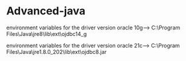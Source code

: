 # Advanced-java
environment variables for the driver version oracle 10g-->
C:\Program Files\Java\jre8\lib\ext\ojdbc14_g

environment variables for the driver version oracle 21c-->
C:\Program Files\Java\jre1.8.0_202\lib\ext\ojdbc8.jar


